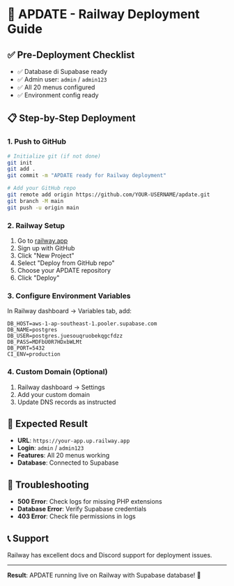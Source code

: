 # 🚀 APDATE - Railway Deployment Guide

## ✅ Pre-Deployment Checklist
- ✅ Database di Supabase ready
- ✅ Admin user: `admin` / `admin123` 
- ✅ All 20 menus configured
- ✅ Environment config ready

## 📋 Step-by-Step Deployment

### 1. Push to GitHub
```bash
# Initialize git (if not done)
git init
git add .
git commit -m "APDATE ready for Railway deployment"

# Add your GitHub repo
git remote add origin https://github.com/YOUR-USERNAME/apdate.git
git branch -M main
git push -u origin main
```

### 2. Railway Setup
1. Go to [railway.app](https://railway.app)
2. Sign up with GitHub
3. Click "New Project"
4. Select "Deploy from GitHub repo"  
5. Choose your APDATE repository
6. Click "Deploy"

### 3. Configure Environment Variables
In Railway dashboard → Variables tab, add:

```env
DB_HOST=aws-1-ap-southeast-1.pooler.supabase.com
DB_NAME=postgres
DB_USER=postgres.juesouqruobekqgcfdzz
DB_PASS=MDFbU0R7HDxbWLMt
DB_PORT=5432
CI_ENV=production
```

### 4. Custom Domain (Optional)
1. Railway dashboard → Settings
2. Add your custom domain
3. Update DNS records as instructed

## 🎯 Expected Result
- **URL**: `https://your-app.up.railway.app`
- **Login**: `admin` / `admin123`
- **Features**: All 20 menus working
- **Database**: Connected to Supabase

## 🔧 Troubleshooting
- **500 Error**: Check logs for missing PHP extensions
- **Database Error**: Verify Supabase credentials
- **403 Error**: Check file permissions in logs

## 📞 Support
Railway has excellent docs and Discord support for deployment issues.

---
**Result**: APDATE running live on Railway with Supabase database! 🚀